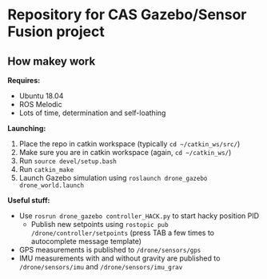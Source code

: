 # Repository for CAS Gazebo/Sensor Fusion project

## How makey work
**Requires:** 
* Ubuntu 18.04
* ROS Melodic
* Lots of time, determination and self-loathing

**Launching:** 
1. Place the repo in catkin workspace (typically `cd ~/catkin_ws/src/`)
2. Make sure you are in catkin workspace (again, `cd ~/catkin_ws/`)
3. Run `source devel/setup.bash`
4. Run `catkin_make`
5. Launch Gazebo simulation using `roslaunch drone_gazebo drone_world.launch`

**Useful stuff:**
* Use `rosrun drone_gazebo controller_HACK.py` to start hacky position PID
    * Publish new setpoints using `rostopic pub /drone/controller/setpoints` (press TAB a few times to autocomplete message template)
* GPS measurements is published to `/drone/sensors/gps`
* IMU measurements with and without gravity are published to `/drone/sensors/imu` and `/drone/sensors/imu_grav`